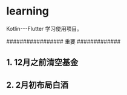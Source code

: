 # learning
Kotlin---Flutter 学习使用项目。







































































































################# 重要 #############
## 1. 12月之前清空基金
## 2. 2月初布局白酒
## 